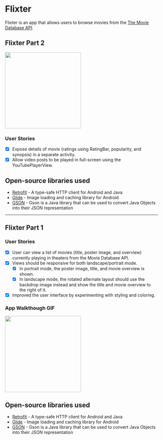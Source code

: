 # Flixter

Flixter is an app that allows users to browse movies from the [The Movie Database API](http://docs.themoviedb.apiary.io/#).

## Flixter Part 2

<img src="./flixter.gif" width=250><br>

### User Stories

- [x] Expose details of movie (ratings using RatingBar, popularity, and synopsis) in a separate activity.
- [x] Allow video posts to be played in full-screen using the YouTubePlayerView.

## Open-source libraries used
- [Retrofit](https://square.github.io/retrofit/) - A type-safe HTTP client for Android and Java
- [Glide](https://github.com/bumptech/glide) - Image loading and caching library for Android
- [GSON](https://github.com/google/gson) - Gson is a Java library that can be used to convert Java Objects into their JSON representation
---

## Flixter Part 1

### User Stories

- [x] User can view a list of movies (title, poster image, and overview) currently playing in theaters from the Movie Database API.
- [x] Views should be responsive for both landscape/portrait mode.
  - [x] In portrait mode, the poster image, title, and movie overview is shown.
  - [x] In landscape mode, the rotated alternate layout should use the backdrop image instead and show the title and movie overview to the right of it.
- [x] Improved the user interface by experimenting with styling and coloring.

### App Walkthough GIF

<img src="./flixter.gif" width=250><br>

## Open-source libraries used
- [Retrofit](https://square.github.io/retrofit/) - A type-safe HTTP client for Android and Java
- [Glide](https://github.com/bumptech/glide) - Image loading and caching library for Android
- [GSON](https://github.com/google/gson) - Gson is a Java library that can be used to convert Java Objects into their JSON representation
